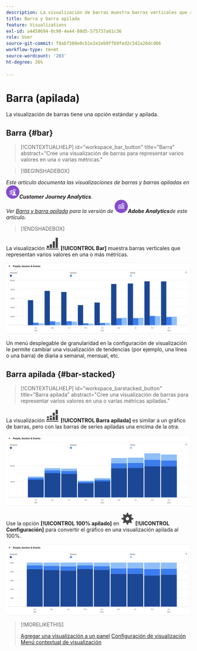 ```yaml
---
description: La visualización de barras muestra barras verticales que representan varios valores en una o más métricas.
title: Barra y barra apilada
feature: Visualizations
exl-id: a4458694-0c90-4e44-88d5-575737a61c36
role: User
source-git-commit: f8abf388e0cb1e2e2eb9ff69fed2c542a26dcd66
workflow-type: tm+mt
source-wordcount: '203'
ht-degree: 26%

---
```


# Barra (apilada)

La visualización de barras tiene una opción estándar y apilada.

## Barra {#bar}

<!-- markdownlint-disable MD034 -->

>[!CONTEXTUALHELP]
>id="workspace_bar_button"
>title="Barra"
>abstract="Cree una visualización de barras para representar varios valores en una o varias métricas."

<!-- markdownlint-enable MD034 -->


>[!BEGINSHADEBOX]

*Este artículo documenta las visualizaciones de barras y barras apiladas en ![CustomerJourney Analytics](/help/assets/icons/CustomerJourneyAnalytics.svg)**Customer Journey Analytics**.<br/>Ver [Barra y barra apilada](https://experienceleague.adobe.com/en/docs/analytics/analyze/analysis-workspace/visualizations/bar) para la versión de ![AdobeAnalytics](/help/assets/icons/AdobeAnalytics.svg)**Adobe Analytics**de este artículo.*

>[!ENDSHADEBOX]


La visualización ![GraphBarVertical](/help/assets/icons/GraphBarVertical.svg) **[!UICONTROL Bar]** muestra barras verticales que representan varios valores en una o más métricas.

![Visualización de barra vertical que muestra varias métricas, incluidas Vistas de página, Visitas, Entradas y Salidas.](assets/bar.png)

Un menú desplegable de granularidad en la configuración de visualización le permite cambiar una visualización de tendencias (por ejemplo, una línea o una barra) de diaria a semanal, mensual, etc.

## Barra apilada {#bar-stacked}

<!-- markdownlint-disable MD034 -->

>[!CONTEXTUALHELP]
>id="workspace_barstacked_button"
>title="Barra apilada"
>abstract="Cree una visualización de barras para representar varios valores en una o varias métricas apiladas."

<!-- markdownlint-enable MD034 -->


La visualización ![GraphBarVerticalStacked](/help/assets/icons/GraphBarVerticalStacked.svg) **[!UICONTROL Barra apilada]** es similar a un gráfico de barras, pero con las barras de series apiladas una encima de la otra.

![Gráfico de barras apiladas que muestra varias métricas.](assets/bar-stacked.png)

Use la opción **[!UICONTROL 100% apilado]** en ![Configuración](/help/assets/icons/Setting.svg) **[!UICONTROL Configuración]** para convertir el gráfico en una visualización apilada al 100%.

![Gráfico de barras apiladas al 100%.](assets/bar-stacked100.png)

>[!MORELIKETHIS]
>
>[Agregar una visualización a un panel](/help/analysis-workspace/visualizations/freeform-analysis-visualizations.md#add-visualizations-to-a-panel)
>[Configuración de visualización](/help/analysis-workspace/visualizations/freeform-analysis-visualizations.md#settings)
>[Menú contextual de visualización ](/help/analysis-workspace/visualizations/freeform-analysis-visualizations.md#context-menu)
>

